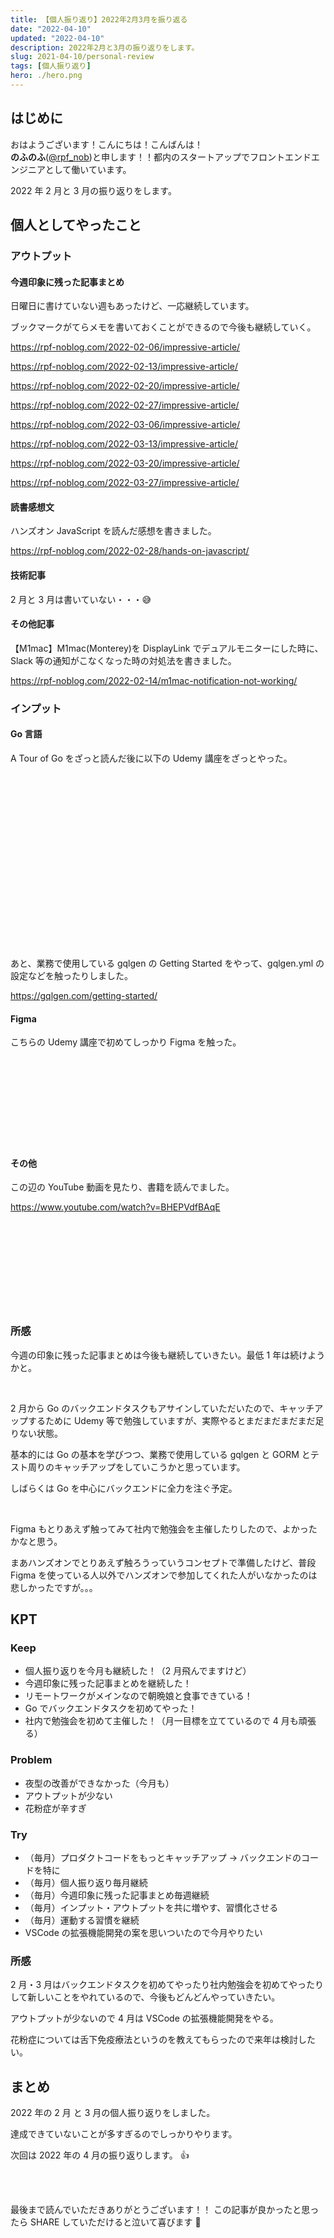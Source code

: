 ```yaml
---
title: 【個人振り返り】2022年2月3月を振り返る
date: "2022-04-10"
updated: "2022-04-10"
description: 2022年2月と3月の振り返りをします。
slug: 2021-04-10/personal-review
tags: [個人振り返り]
hero: ./hero.png
---
```


## はじめに

おはようございます！こんにちは！こんばんは！<br>
**のふのふ**([@rpf_nob](https://twitter.com/rpf_nob))と申します！！都内のスタートアップでフロントエンドエンジニアとして働いています。

2022 年 2 月と 3 月の振り返りをします。

## 個人としてやったこと

### アウトプット

#### 今週印象に残った記事まとめ

日曜日に書けていない週もあったけど、一応継続しています。

ブックマークがてらメモを書いておくことができるので今後も継続していく。

https://rpf-noblog.com/2022-02-06/impressive-article/

https://rpf-noblog.com/2022-02-13/impressive-article/

https://rpf-noblog.com/2022-02-20/impressive-article/

https://rpf-noblog.com/2022-02-27/impressive-article/

https://rpf-noblog.com/2022-03-06/impressive-article/

https://rpf-noblog.com/2022-03-13/impressive-article/

https://rpf-noblog.com/2022-03-20/impressive-article/

https://rpf-noblog.com/2022-03-27/impressive-article/

#### 読書感想文

ハンズオン JavaScript を読んだ感想を書きました。

https://rpf-noblog.com/2022-02-28/hands-on-javascript/

#### 技術記事

2 月と 3 月は書いていない・・・😅

#### その他記事

【M1mac】M1mac(Monterey)を DisplayLink でデュアルモニターにした時に、Slack 等の通知がこなくなった時の対処法を書きました。

https://rpf-noblog.com/2022-02-14/m1mac-notification-not-working/

### インプット

#### Go 言語

A Tour of Go をざっと読んだ後に以下の Udemy 講座をざっとやった。

<div class="iframely-embed"><div class="iframely-responsive" style="height: 140px; padding-bottom: 0;"><a href="https://www.udemy.com/course/golang-webgosql/" data-iframely-url="//iframely.net/VDNcZVA?card=small"></a></div></div>

<div class="iframely-embed"><div class="iframely-responsive" style="height: 140px; padding-bottom: 0;"><a href="https://www.udemy.com/course/go-fintech/" data-iframely-url="//iframely.net/uUFspzR?card=small"></a></div></div>

あと、業務で使用している gqlgen の Getting Started をやって、gqlgen.yml の設定などを触ったりしました。

https://gqlgen.com/getting-started/

#### Figma

こちらの Udemy 講座で初めてしっかり Figma を触った。

<div class="iframely-embed"><div class="iframely-responsive" style="height: 140px; padding-bottom: 0;"><a href="https://www.udemy.com/course/figma-app-design/" data-iframely-url="//iframely.net/70BJvUR?card=small"></a></div></div>

#### その他

この辺の YouTube 動画を見たり、書籍を読んでました。

https://www.youtube.com/watch?v=BHEPVdfBAqE

<div class="iframely-embed"><div class="iframely-responsive" style="height: 140px; padding-bottom: 0;"><a href="https://www.amazon.co.jp/-/en/CloudTech%E3%83%AD%E3%83%BC%E3%83%89%E3%83%9E%E3%83%83%E3%83%97%E4%BD%9C%E6%88%90%E5%A7%94%E5%93%A1%E4%BC%9A/dp/4297125374" data-iframely-url="//iframely.net/2bZdPpb?card=small"></a></div></div>

### 所感

今週の印象に残った記事まとめは今後も継続していきたい。最低 1 年は続けようかと。

<br>

2 月から Go のバックエンドタスクもアサインしていただいたので、キャッチアップするために Udemy 等で勉強していますが、実際やるとまだまだまだまだ足りない状態。

基本的には Go の基本を学びつつ、業務で使用している gqlgen と GORM とテスト周りのキャッチアップをしていこうかと思っています。

しばらくは Go を中心にバックエンドに全力を注ぐ予定。

<br>

Figma もとりあえず触ってみて社内で勉強会を主催したりしたので、よかったかなと思う。

まあハンズオンでとりあえず触ろうっていうコンセプトで準備したけど、普段 Figma を使っている人以外でハンズオンで参加してくれた人がいなかったのは悲しかったですが。。。

## KPT

### Keep

- 個人振り返りを今月も継続した！（2 月飛んでますけど）
- 今週印象に残った記事まとめを継続した！
- リモートワークがメインなので朝晩娘と食事できている！
- Go でバックエンドタスクを初めてやった！
- 社内で勉強会を初めて主催した！（月一目標を立てているので 4 月も頑張る）

### Problem

- 夜型の改善ができなかった（今月も）
- アウトプットが少ない
- 花粉症が辛すぎ

### Try

- （毎月）プロダクトコードをもっとキャッチアップ → バックエンドのコードを特に
- （毎月）個人振り返り毎月継続
- （毎月）今週印象に残った記事まとめ毎週継続
- （毎月）インプット・アウトプットを共に増やす、習慣化させる
- （毎月）運動する習慣を継続
- VSCode の拡張機能開発の案を思いついたので今月やりたい

### 所感

2 月・3 月はバックエンドタスクを初めてやったり社内勉強会を初めてやったりして新しいことをやれているので、今後もどんどんやっていきたい。

アウトプットが少ないので 4 月は VSCode の拡張機能開発をやる。

花粉症については舌下免疫療法というのを教えてもらったので来年は検討したい。

## まとめ

2022 年の 2 月 と 3 月の個人振り返りをしました。

達成できていないことが多すぎるのでしっかりやります。

次回は 2022 年の 4 月の振り返りします。 👍

<br>
<br>

最後まで読んでいただきありがとうございます！！
この記事が良かったと思ったら SHARE していただけると泣いて喜びます 🤣
